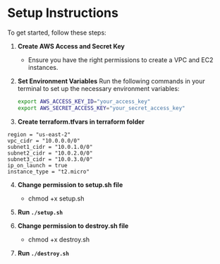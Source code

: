 # Setup Instructions

To get started, follow these steps:

1. **Create AWS Access and Secret Key**
   - Ensure you have the right permissions to create a VPC and EC2 instances.

2. **Set Environment Variables**
   Run the following commands in your terminal to set up the necessary environment variables:

   ```bash
   export AWS_ACCESS_KEY_ID="your_access_key"
   export AWS_SECRET_ACCESS_KEY="your_secret_access_key"

   ```


3. **Create terraform.tfvars in terraform folder**

```hcl
region = "us-east-2"
vpc_cidr = "10.0.0.0/0"
subnet1_cidr = "10.0.1.0/0"
subnet2_cidr = "10.0.2.0/0"
subnet3_cidr = "10.0.3.0/0"
ip_on_launch = true
instance_type = "t2.micro"

```
4. **Change permission to setup.sh file**
   - chmod +x setup.sh

5. **Run `./setup.sh`**

6. **Change permission to destroy.sh file**
   - chmod +x destroy.sh

7. **Run `./destroy.sh`**
